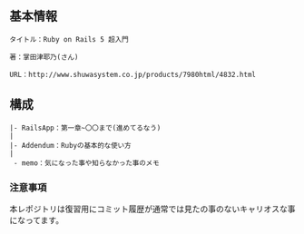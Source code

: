 ## 基本情報
```
タイトル：Ruby on Rails 5 超入門

著：掌田津耶乃(さん)

URL：http://www.shuwasystem.co.jp/products/7980html/4832.html
```

## 構成
```
|- RailsApp：第一章~〇〇まで(進めてるなう)
|
|- Addendum：Rubyの基本的な使い方
|
 - memo：気になった事や知らなかった事のメモ
```

### 注意事項

本レポジトリは復習用にコミット履歴が通常では見たの事のないキャリオスな事になってます。
